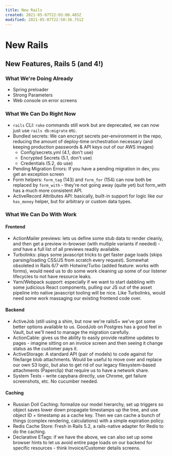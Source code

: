 ```yaml
---
title: New Rails
created: 2021-05-07T22:03:08.485Z
modified: 2021-05-07T22:50:36.751Z
---
```


# New Rails

## New Features, Rails 5 (and 4!)

### What We're Doing Already

- Spring preloader
- Strong Parameters
- Web console on error screens

### What We Can Do Right Now

- `rails` CLI: `rake` commands still work but are deprecated, we can now just use `rails db:migrate` etc.
- Bundled secrets: We can encrypt secrets per-environment in the repo, reducing the amount of deploy-time orchestration necessary (and keeping production passwords & API keys out of our AWS images)
  - Config/secrets.yml (4.1, don't use)
  - Encrypted Secrets (5.1, don't use)
  - Credentials (5.2, do use)
- Pending Migration Errors: If you have a pending migration in dev, you get an exception screen
- Form helpers: `form_tag` (143) and `form_for` (154) can now both be replaced by `form_with` - they're not going away (quite yet) but form_with has a much more consistent API.
- ActiveRecord Attributes API: basically, built-in support for logic like our `has_money` helper, but for arbitrary or custom data types.

### What We Can Do With Work

#### Frontend

- ActionMailer previews: lets us define some stub data to render cleanly, and then get a preview in-browser (with multiple variants if needed) - _and_ have a full list of all previews readily available.
- Turbolinks: plays some javascript tricks to get faster page loads (skips parsing/loading CSS/JS from scratch every request). Somewhat obsoleted in Rails 6/7 with Hotwire/Turbo (added feature: works with forms), would need us to do some work cleaning up some of our listener lifecycles to not have resource leaks.
- Yarn/Webpack support: especially if we want to start dabbling with some judicious React components, pulling our JS out of the asset pipeline into native javascript tooling will be nice. Like Turbolinks, would need some work massaging our existing frontend code over.

#### Backend

- ActiveJob (still using a shim, but now we're rails5+ we've got some better options available to us. GoodJob on Postgres has a good feel in Vault, but we'll need to manage the migration carefully.
- ActionCable: gives us the ability to easily provide realtime updates to pages - imagine sitting on an invoice screen and then seeing it change status as the customer pays it.
- ActiveStorage: A standard API (pair of models) to code against for file/large blob attachments. Would be useful to move over and replace our own S3 logic, but also to get rid of our legacy filesystem-based attachments (Paperclip) that require us to have a network share.
- System Tests - write capybara directly, use Chrome, get failure screenshots, etc. No cucumber needed.

#### Caching

- Russian Doll Caching: formalize our model hierarchy, set up triggers so object saves lower down propagate timestamps up the tree, and use object ID + timestamp as a cache key. Then we can cache a bunch of things (complex rendering, calculations) with a simple expiration policy.
- Redis Cache Store: Fresh in Rails 5.2, a rails-native adapter for Redis to do the caching.
- Declarative ETags: if we have the above, we can also set up some browser hints to let us avoid entire page loads on our backend for specific resources - think Invoice/Customer details screens.




